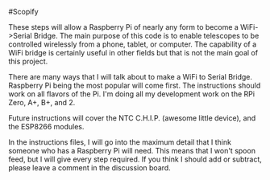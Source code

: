 #Scopify

These steps will allow a Raspberry Pi of nearly any form to become a WiFi->Serial Bridge. The main purpose of this code is to enable telescopes to be controlled wirelessly from a phone, tablet, or computer. The capability of a WiFi bridge is certainly useful in other fields but that is not the main goal of this project.

There are many ways that I will talk about to make a WiFi to Serial Bridge. Raspberry Pi being the most popular will come first. The instructions should work on all flavors of the Pi. I'm doing all my development work on the RPi Zero, A+, B+, and 2.

Future instructions will cover the NTC C.H.I.P. (awesome little device), and the ESP8266 modules. 

In the instructions files, I will go into the maximum detail that I think someone who has a Raspberry Pi will need. This means that I won't spoon feed, but I will give every step required. If you think I should add or subtract, please leave a comment in the discussion board.
